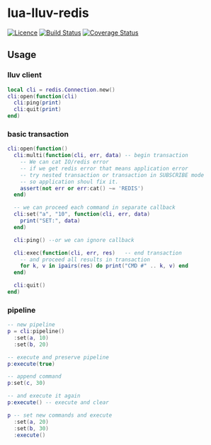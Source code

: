 # lua-lluv-redis
[![Licence](http://img.shields.io/badge/Licence-MIT-brightgreen.svg)](LICENSE)
[![Build Status](https://travis-ci.org/moteus/lua-lluv-redis.svg?branch=master)](https://travis-ci.org/moteus/lua-lluv-redis)
[![Coverage Status](https://coveralls.io/repos/moteus/lua-lluv-redis/badge.svg)](https://coveralls.io/r/moteus/lua-lluv-redis)

## Usage

### lluv client
```Lua
local cli = redis.Connection.new()
cli:open(function(cli)
  cli:ping(print)
  cli:quit(print)
end)
```

### basic transaction
```Lua
cli:open(function()
  cli:multi(function(cli, err, data) -- begin transaction
    -- We can cat IO/redis error
    -- if we get redis error that means application error
    -- try nested transaction or transaction in SUBSCRIBE mode
    -- so application shoul fix it.
    assert(not err or err:cat() ~= 'REDIS')
  end)

  -- we can proceed each command in separate callback
  cli:set("a", "10", function(cli, err, data)
    print("SET:", data)
  end)

  cli:ping() --or we can ignore callback

  cli:exec(function(cli, err, res)   -- end transaction
    -- and proceed all results in transaction
    for k, v in ipairs(res) do print("CMD #" .. k, v) end
  end)

  cli:quit()
end)
```

### pipeline
```lua
-- new pipeline
p = cli:pipeline()
  :set(a, 10)
  :set(b, 20)

-- execute and preserve pipeline
p:execute(true)

-- append command
p:set(c, 30)

-- and execute it again
p:execute() -- execute and clear

p -- set new commands and execute
  :set(a, 20)
  :set(b, 30)
  :execute()
```
